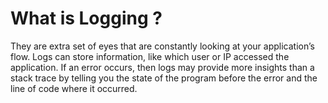 # What is Logging ?

They are extra set of eyes that are constantly looking at your application’s flow. Logs can store information, like which user or IP accessed the application. If an error occurs, then logs may provide more insights than a stack trace by telling you the state of the program before the error and the line of code where it occurred.
